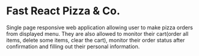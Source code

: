 # Fast React Pizza & Co.

Single page responsive web application allowing user to make pizza orders from displayed
menu. They are also allowed to monitor their cart(order all items, delete some items, clear
the cart), monitor their order status after confirmation and filling out their personal
information.

